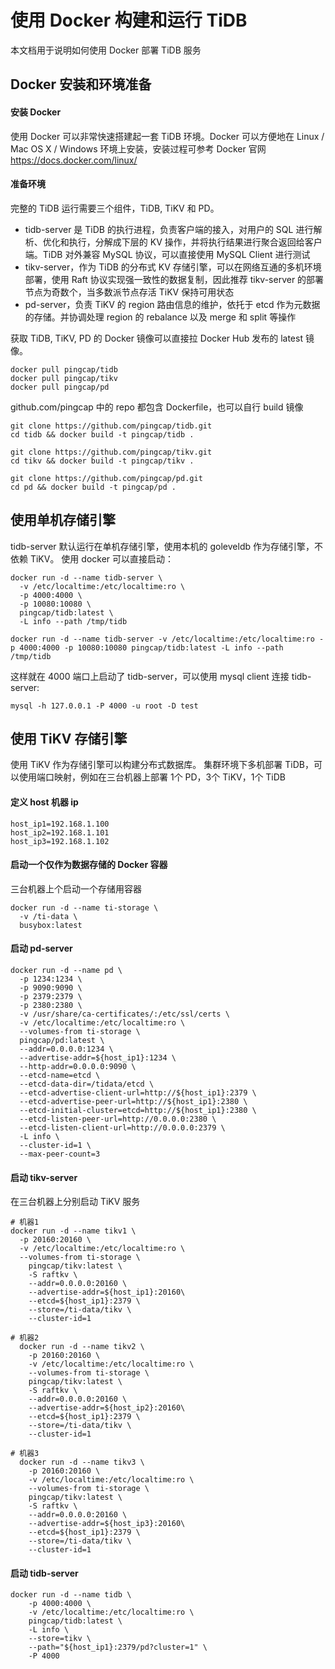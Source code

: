 # 使用 Docker 构建和运行 TiDB

本文档用于说明如何使用 Docker 部署 TiDB 服务

## Docker 安装和环境准备

#### 安装 Docker
使用 Docker 可以非常快速搭建起一套 TiDB 环境。Docker 可以方便地在 Linux / Mac OS X / Windows 环境上安装，安装过程可参考 Docker 官网 https://docs.docker.com/linux/

#### 准备环境
完整的 TiDB 运行需要三个组件，TiDB, TiKV 和 PD。
* tidb-server 是 TiDB 的执行进程，负责客户端的接入，对用户的 SQL 进行解析、优化和执行，分解成下层的 KV 操作，并将执行结果进行聚合返回给客户端。TiDB 对外兼容 MySQL 协议，可以直接使用 MySQL Client 进行测试
* tikv-server，作为 TiDB 的分布式 KV 存储引擎，可以在网络互通的多机环境部署，使用 Raft 协议实现强一致性的数据复制，因此推荐 tikv-server 的部署节点为奇数个，当多数派节点存活 TiKV 保持可用状态
* pd-server，负责 TiKV 的 region 路由信息的维护，依托于 etcd 作为元数据的存储。并协调处理 region 的 rebalance 以及 merge 和 split 等操作

获取 TiDB, TiKV, PD 的 Docker 镜像可以直接拉 Docker Hub 发布的 latest 镜像。

```
docker pull pingcap/tidb
docker pull pingcap/tikv
docker pull pingcap/pd
```

github.com/pingcap 中的 repo 都包含 Dockerfile，也可以自行 build 镜像

```
git clone https://github.com/pingcap/tidb.git
cd tidb && docker build -t pingcap/tidb .

git clone https://github.com/pingcap/tikv.git
cd tikv && docker build -t pingcap/tikv .

git clone https://github.com/pingcap/pd.git
cd pd && docker build -t pingcap/pd .
```

## 使用单机存储引擎
tidb-server 默认运行在单机存储引擎，使用本机的 goleveldb 作为存储引擎，不依赖 TiKV。
使用 docker 可以直接启动：
```
docker run -d --name tidb-server \
  -v /etc/localtime:/etc/localtime:ro \
  -p 4000:4000 \
  -p 10080:10080 \
  pingcap/tidb:latest \
  -L info --path /tmp/tidb

docker run -d --name tidb-server -v /etc/localtime:/etc/localtime:ro -p 4000:4000 -p 10080:10080 pingcap/tidb:latest -L info --path /tmp/tidb
```

这样就在 4000 端口上启动了 tidb-server，可以使用 mysql client 连接 tidb-server:
```
mysql -h 127.0.0.1 -P 4000 -u root -D test
```

## 使用 TiKV 存储引擎
使用 TiKV 作为存储引擎可以构建分布式数据库。
集群环境下多机部署 TiDB，可以使用端口映射，例如在三台机器上部署 1个 PD，3个 TiKV，1个 TiDB

#### 定义 host 机器 ip
```
host_ip1=192.168.1.100
host_ip2=192.168.1.101
host_ip3=192.168.1.102
```

#### 启动一个仅作为数据存储的 Docker 容器
三台机器上个启动一个存储用容器
```
docker run -d --name ti-storage \
  -v /ti-data \
  busybox:latest
```

#### 启动 pd-server
```
docker run -d --name pd \
  -p 1234:1234 \
  -p 9090:9090 \
  -p 2379:2379 \
  -p 2380:2380 \
  -v /usr/share/ca-certificates/:/etc/ssl/certs \
  -v /etc/localtime:/etc/localtime:ro \
  --volumes-from ti-storage \
  pingcap/pd:latest \
  --addr=0.0.0.0:1234 \
  --advertise-addr=${host_ip1}:1234 \
  --http-addr=0.0.0.0:9090 \
  --etcd-name=etcd \
  --etcd-data-dir=/ti­data/etcd \
  --etcd-advertise-client-url=http://${host_ip1}:2379 \
  --etcd-advertise-peer-url=http://${host_ip1}:2380 \
  --etcd-initial-cluster=etcd=http://${host_ip1}:2380 \
  --etcd-listen-peer-url=http://0.0.0.0:2380 \
  --etcd-listen-client-url=http://0.0.0.0:2379 \
  -L info \
  --cluster-id=1 \
  --max-peer-count=3
```

#### 启动 tikv-server
在三台机器上分别启动 TiKV 服务
```
# 机器1
docker run -d --name tikv1 \
  -p 20160:20160 \
  -v /etc/localtime:/etc/localtime:ro \
  --volumes-from ti-storage \
    pingcap/tikv:latest \
    -S raftkv \
    --addr=0.0.0.0:20160 \
    --advertise-addr=${host_ip1}:20160\
    --etcd=${host_ip1}:2379 \
    --store=/ti-data/tikv \
    --cluster-id=1

# 机器2
  docker run -d --name tikv2 \
    -p 20160:20160 \
    -v /etc/localtime:/etc/localtime:ro \
    --volumes-from ti-storage \
    pingcap/tikv:latest \
    -S raftkv \
    --addr=0.0.0.0:20160 \
    --advertise-addr=${host_ip2}:20160\
    --etcd=${host_ip1}:2379 \
    --store=/ti-data/tikv \
    --cluster-id=1

# 机器3
  docker run -d --name tikv3 \
    -p 20160:20160 \
    -v /etc/localtime:/etc/localtime:ro \
    --volumes-from ti-storage \
    pingcap/tikv:latest \
    -S raftkv \
    --addr=0.0.0.0:20160 \
    --advertise-addr=${host_ip3}:20160\
    --etcd=${host_ip1}:2379 \
    --store=/ti-data/tikv \
    --cluster-id=1
```

#### 启动 tidb-server
```
docker run -d --name tidb \
    -p 4000:4000 \
    -v /etc/localtime:/etc/localtime:ro \
    pingcap/tidb:latest \
    -L info \
    --store=tikv \
    --path="${host_ip1}:2379/pd?cluster=1" \
    -P 4000
```
